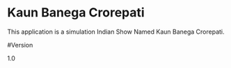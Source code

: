# Kaun Banega Crorepati

This application is a simulation Indian Show Named Kaun
Banega Crorepati.

#Version

1.0